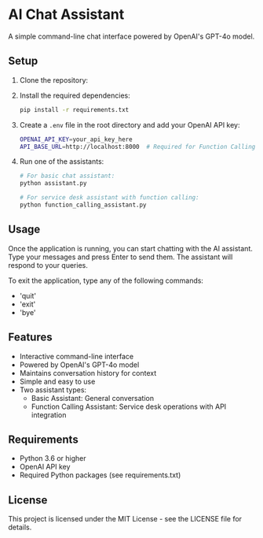 # AI Chat Assistant

A simple command-line chat interface powered by OpenAI's GPT-4o model.

## Setup

1. Clone the repository: 
2. Install the required dependencies:
   ```bash
   pip install -r requirements.txt
   ```

3. Create a `.env` file in the root directory and add your OpenAI API key:
   ```bash
   OPENAI_API_KEY=your_api_key_here
   API_BASE_URL=http://localhost:8000  # Required for Function Calling Assistant
   ```

4. Run one of the assistants:
   ```bash
   # For basic chat assistant:
   python assistant.py

   # For service desk assistant with function calling:
   python function_calling_assistant.py
   ```

## Usage

Once the application is running, you can start chatting with the AI assistant. Type your messages and press Enter to send them. The assistant will respond to your queries.

To exit the application, type any of the following commands:
- 'quit'
- 'exit'
- 'bye'

## Features

- Interactive command-line interface
- Powered by OpenAI's GPT-4o model
- Maintains conversation history for context
- Simple and easy to use
- Two assistant types:
  - Basic Assistant: General conversation
  - Function Calling Assistant: Service desk operations with API integration

## Requirements

- Python 3.6 or higher
- OpenAI API key
- Required Python packages (see requirements.txt)

## License

This project is licensed under the MIT License - see the LICENSE file for details.
